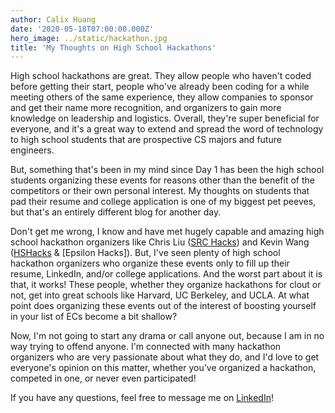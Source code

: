 ```yaml
---
author: Calix Huang
date: '2020-05-18T07:00:00.000Z'
hero_image: ../static/hackathon.jpg
title: 'My Thoughts on High School Hackathons'
---
```


High school hackathons are great. They allow people who haven't coded before getting their start, people who've already been coding for a while meeting others of the same experience, they allow companies to sponsor and get their name more recognition, and organizers to gain more knowledge on leadership and logistics. Overall, they're super beneficial for everyone, and it's a great way to extend and spread the word of technology to high school students that are prospective CS majors and future engineers.

But, something that's been in my mind since Day 1 has been the high school students organizing these events for reasons other than the benefit of the competitors or their own personal interest. My thoughts on students that pad their resume and college application is one of my biggest pet peeves, but that's an entirely different blog for another day.

Don't get me wrong, I know and have met hugely capable and amazing high school hackathon organizers like Chris Liu ([SRC Hacks](https://srchacks.com/)) and Kevin Wang ([HSHacks](https://www.hshacks.com/) & [Epsilon Hacks]). But, I've seen plenty of high school hackathon organizers who organize these events only to fill up their resume, LinkedIn, and/or college applications. And the worst part about it is that, it works! These people, whether they organize hackathons for clout or not, get into great schools like Harvard, UC Berkeley, and UCLA. At what point does organizing these events out of the interest of boosting yourself in your list of ECs become a bit shallow?

Now, I'm not going to start any drama or call anyone out, because I am in no way trying to offend anyone. I'm connected with many hackathon organizers who are very passionate about what they do, and I'd love to get everyone's opinion on this matter, whether you’ve organized a hackathon, competed in one, or never even participated!

If you have any questions, feel free to message me on [LinkedIn](https://www.linkedin.com/in/calix-huang/)!
